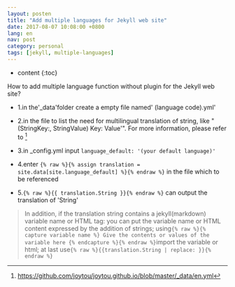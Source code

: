 ```yaml
---
layout: posten
title: "Add multiple languages for Jekyll web site"
date: 2017-08-07 10:08:00 +0800
lang: en
nav: post
category: personal
tags: [jekyll, multiple-languages]
---
```


* content
{:toc}

How to add multiple language function without plugin for the Jekyll web site?
<!-- more -->

- 1.in the'_data'folder create a empty file named' (language code).yml'

- 2.in the file to list the need for multilingual translation of string, like "(StringKey:, StringValue) Key: Value'". For more information, please refer to [^en.yml]

- 3.in _config.yml input ```language_default: '(your default language)'```

- 4.enter ```{% raw %}{% assign translation = site.data[site.language_default] %}{% endraw %}``` in the file which to be referenced

- 5.```{% raw %}{{ translation.String }}{% endraw %}``` can output the translation of 'String'

>In addition, if the translation string contains a jekyll(markdown) variable name or HTML tag: you can put the variable name or HTML content expressed by the addition of strings; using```{% raw %}{% capture variable name %} Give the contents or values ​​of the variable here {% endcapture %}{% endraw %}```import the variable or html; at last use```{% raw %}{{translation.String | replace: }}{% endraw %}```

[^en.yml]: https://github.com/joytou/joytou.github.io/blob/master/_data/en.yml
